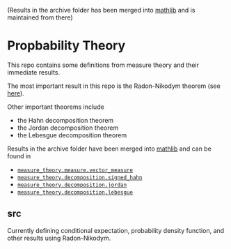 (Results in the archive folder has been merged into [mathlib](https://github.com/leanprover-community/mathlib) and is maintained from there)

# Propbability Theory

This repo contains some definitions from measure theory and their immediate results. 

The most important result in this repo is the Radon-Nikodym theorem (see [here](https://github.com/leanprover-community/mathlib/blob/4435e909d7394707e958143ca914544c1cd9ee0c/src/measure_theory/decomposition/radon_nikodym.lean)). 

Other important theorems include 
- the Hahn decomposition theorem
- the Jordan decomposition theorem
- the Lebesgue decomposition theorem

Results in the archive folder have been merged into [mathlib](https://github.com/leanprover-community/mathlib) and can be found in 
- [`measure_theory.measure.vector_measure`](https://github.com/leanprover-community/mathlib/blob/master/src/measure_theory/measure/vector_measure.lean)
- [`measure_theory.decomposition.signed_hahn`](https://github.com/leanprover-community/mathlib/blob/master/src/measure_theory/decomposition/signed_hahn.lean)
- [`measure_theory.decomposition.jordan`](https://github.com/leanprover-community/mathlib/blob/master/src/measure_theory/decomposition/jordan.lean)
- [`measure_theory.decomposition.lebesgue`](https://github.com/leanprover-community/mathlib/blob/master/src/measure_theory/decomposition/jordan.lean)

## src

Currently defining conditional expectation, probability density function, and other results using Radon-Nikodym.
